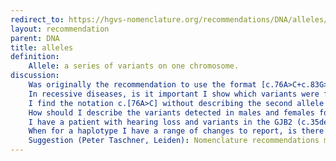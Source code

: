 ```yaml
---
redirect_to: https://hgvs-nomenclature.org/recommendations/DNA/alleles/
layout: recommendation
parent: DNA
title: alleles
definition: 
    Allele: a series of variants on one chromosome.
discussion:
    Was originally the recommendation to use the format [c.76A>C+c.83G>C]?: Indeed, originally <a href="http://dx.doi.org/10.1002/%28SICI%291098-1004%28200001%2915:1%3c7::AID-HUMU4%3e3.0.CO;2-N">den Dunnen and Antonarakis, 2000</a> the suggestion was to describe two changes in a gene on one chromosome as [c.76>C+c.83G>C], i.e. using a "+"-character to separate the two changes, while an earlier publication suggested to use a ";" ([c.76A>C;c.83G>C] <a href="http://dx.doi.org/10.1002/%28SICI%291098-1004%281998%2911:1%3c1::AID-HUMU1%3e3.0.CO;2-O">(Antonarakis and the Nomenclature Working Group, 1998</a>). To prevent confusion with older publications, to improve overall consistency and to keep descriptions as short as possible, the 2000 proposal was retracted. The recommended format is c.[76A>C;83G>C].
    In recessive diseases, is it important I show which variants were found in which combination?: When in one individual you find more then one variant it is essential that you clearly indicate which variant(s) were found and on which allele(s);<ul><li>disease severity will depend on the combination of variants found,</li><li>in recessive disease, when two variants are on one allele an individual is a carrier or you might not have found the variant on the 2nd allele.</li></ul>
    I find the notation c.[76A>C] without describing the second allele misleading; not enough researchers know this refers to only one of the two alleles present. Would using c.[76A>C];[] be OK?: No, the recommended description is LRG_199t1:c.[76A>C];[76=], i.e. c.76= for "no change" on the second allele. 
    How should I describe the variants detected in males and females for a gene on the X-chromosome?: In <b>females</b> the description is straightforward, like LRG_199t1:c.[76A>C];[76=]. In <b>males</b> there is no second allele (X-chromosome) which can be described as LRG_199t1:c.[76A>C];[0], i.e. using "<b>c.0</b>" to indicate the absence of a second X-chromosome.
    I have a patient with hearing loss and variants in the GJB2 (c.35delG) and GJB6 (c.689_690insT) genes, how should I describe this? <i>(Nancy Carson, Ottawa, Canada)</i>: The recommendation is to use the format GJB2:c.[35delG] GJB6:c.[689_690insT]. This uses standard HGVS descriptions and prevents confusion regarding which variant was found in which gene. Note it is essential that you also define the coding DNA reference sequence used. Another format, coping with this directly, is to describe the variants as NM_004004.2:c.[35delG] NM_006783.1:c.[689_690insT], i.e. using the Genbank reference sequences in stead of the HGNC approved Gene Symbol.
    When for a haplotype I have a range of changes to report, is there a suggested short format to use?: When it is once clearly specified (e.g. in the Materials & Methods) what variants are listed and based on which reference sequence(s), alleles may be reported in a simplified format like below. Variants should be listed in genomic order and using "[ ]" for variants on the same chromosome.<ul><li>haplotype with all variants in relation to several different reference sequences, both genomic and coding DNA<ul><li>description of the reference haplotype; [M59228.1:g.250G>C; AF209160.1:g.572CA[11_21]; Z11861.1:g.61T>C;Z16803.1:g.114A[18_22]]</li><li>short haplotype description; [C;13;T;21]</li></ul><li>haplotype with all variants in relation to one coding DNA reference sequence<ul><li>description of the reference haplotype; NM_004006.1:c.[837G>A; 1704+51T>C; 3734C>T;6438+2669T(16_23); 6571C>T; 7098+13212GT(15_19)]</li><li>short haplotype description; [G;C;C;18;T;17]</li></ul></ul>
    Suggestion (Peter Taschner, Leiden): Nomenclature recommendations mainly apply to genotype descriptions in tables. Unfortunately, these are not very useful in the general text of a paper. For instance, OPRM1:c.118A>G or rs1799971:A>G can be used to describe the variant, but in a paper you might like to discuss the phenotypic consequences of different genotypes. In fact the current recommendation is to use OPRM1:c.[118A>G];[118A=] to describe a heterozygote and OPRM1:c.[118A=];[118A=] and OPRM1:c.[118>G];[118>G] for the homozygotes. I would like to <b>suggest</b> to describe the genotypes in the text like;<ul><li>OPRM1:c.118AA homozygotes </li><li>OPRM1:c.118GA heterozygotes </li><li>OPRM1:c.118GG homozygotes </li> </ul>The different alleles could then be designated as the OPRM1:c.118A allele and the OPRM1:c.118G allele. In combination with variants of other genes, the genotype descriptions could be OPRM1:c.118AA, GJB2:c.76AC double heterozygotes, etc.
---
```

